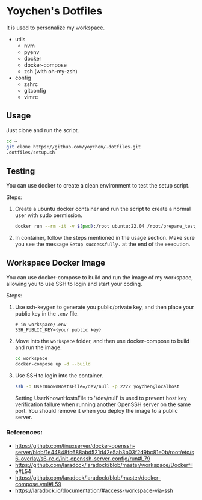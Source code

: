 # Yoychen's Dotfiles

It is used to personalize my workspace.

- utils
  - nvm
  - pyenv
  - docker
  - docker-compose
  - zsh (with oh-my-zsh)
- config
  - zshrc
  - gitconfig
  - vimrc

## Usage

Just clone and run the script.

```sh
cd ~
git clone https://github.com/yoychen/.dotfiles.git
.dotfiles/setup.sh
```

## Testing

You can use docker to create a clean environment to test the setup script.

Steps:

1. Create a ubuntu docker container and run the script to create a normal user with sudo permission.

   ```sh
   docker run --rm -it -v $(pwd):/root ubuntu:22.04 /root/prepare_test_environment.sh
   ```

2. In container, follow the steps mentioned in the usage section. Make sure you see the message `Setup successfully.` at the end of the execution.

## Workspace Docker Image

You can use docker-compose to build and run the image of my workspace, allowing you to use SSH to login and start your coding.

Steps:

1. Use ssh-keygen to generate you public/private key, and then place your public key in the `.env` file.

   ```
   # in workspace/.env
   SSH_PUBLIC_KEY={your public key}
   ```

2. Move into the `workspace` folder, and then use docker-compose to build and run the image.

   ```sh
   cd workspace
   docker-compose up -d --build
   ```

3. Use SSH to login into the container.

   ```sh
   ssh -o UserKnownHostsFile=/dev/null -p 2222 yoychen@localhost
   ```

   Setting UserKnownHostsFile to '/dev/null' is used to prevent host key verification failure when running another OpenSSH server on the same port.
   You should remove it when you deploy the image to a public server.

### References:

- https://github.com/linuxserver/docker-openssh-server/blob/1e44848fc688abd521d42e5ab3b03f2d9bc81e0b/root/etc/s6-overlay/s6-rc.d/init-openssh-server-config/run#L79
- https://github.com/laradock/laradock/blob/master/workspace/Dockerfile#L54
- https://github.com/laradock/laradock/blob/master/docker-compose.yml#L59
- https://laradock.io/documentation/#access-workspace-via-ssh
